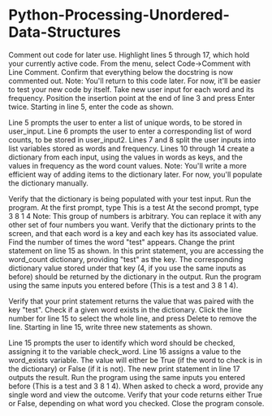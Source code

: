 # Python-Processing-Unordered-Data-Structures
Comment out code for later use.
Highlight lines 5 through 17, which hold your currently active code.
From the menu, select Code→Comment with Line Comment.
Confirm that everything below the docstring is now commented out.
Note: You'll return to this code later. For now, it'll be easier to test your new code by itself.
Take new user input for each word and its frequency.
Position the insertion point at the end of line 3 and press Enter twice.
Starting in line 5, enter the code as shown.


Line 5 prompts the user to enter a list of unique words, to be stored in user_input.
Line 6 prompts the user to enter a corresponding list of word counts, to be stored in user_input2.
Lines 7 and 8 split the user inputs into list variables stored as words and frequency.
Lines 10 through 14 create a dictionary from each input, using the values in words as keys, and the values in frequency as the word count values.
Note: You'll write a more efficient way of adding items to the dictionary later. For now, you'll populate the dictionary manually.

Verify that the dictionary is being populated with your test input.
Run the program.
At the first prompt, type This is a test
At the second prompt, type 3 8 1 4
Note: This group of numbers is arbitrary. You can replace it with any other set of four numbers you want.
Verify that the dictionary prints to the screen, and that each word is a key and each key has its associated value.
Find the number of times the word "test" appears.
Change the print statement on line 15 as shown.
In this print statement, you are accessing the word_count dictionary, providing "test" as the key. The corresponding dictionary value stored under that key (4, if you use the same inputs as before) should be returned by the dictionary in the output.
Run the program using the same inputs you entered before (This is a test and 3 8 1 4).

Verify that your print statement returns the value that was paired with the key "test".
Check if a given word exists in the dictionary.
Click the line number for line 15 to select the whole line, and press Delete to remove the line.
Starting in line 15, write three new statements as shown.


Line 15 prompts the user to identify which word should be checked, assigning it to the variable check_word.
Line 16 assigns a value to the word_exists variable. The value will either be True (if the word to check is in the dictionary) or False (if it is not).
The new print statement in line 17 outputs the result.
Run the program using the same inputs you entered before (This is a test and 3 8 1 4).
When asked to check a word, provide any single word and view the outcome.
Verify that your code returns either True or False, depending on what word you checked.
Close the program console.
